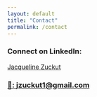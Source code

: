 ```yaml
---
layout: default
title: "Contact"
permalink: /contact
---
```

### Connect on LinkedIn:

<script src="https://platform.linkedin.com/badges/js/profile.js" async defer type="text/javascript"></script>

<div class="badge-base LI-profile-badge" data-locale="en_US" data-size="medium" data-theme="light" data-type="VERTICAL" data-vanity="jacqueline-zuckut" data-version="v1"><a class="badge-base__link LI-simple-link" href="https://www.linkedin.com/in/jacqueline-zuckut?trk=profile-badge">Jacqueline Zuckut</a</div>

### 📩: jzuckut1@gmail.com
